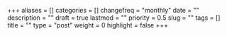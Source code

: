 +++
aliases      = []
categories   = []
changefreq   = "monthly"
date         = ""
description  = ""
draft        = true
lastmod      = ""
priority     = 0.5
slug         = ""
tags         = []
title        = ""
type         = "post"
weight       = 0
highlight    = false
+++

